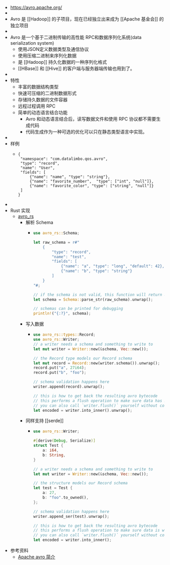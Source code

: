 - https://avro.apache.org/
-
- Avro 是 [[Hadoop]] 的子项目，现在已经独立出来成为 [[Apache 基金会]] 的独立项目
-
- Avro 是一个基于二进制传输的高性能 RPC和数据序列化系统(data serialization system)
	- 使用JSON定义数据类型及通信协议
	- 使用压缩二进制来序列化数据
	- 是 [[Hadoop]] 持久化数据的一种序列化格式
	- [[HBase]] 和 [[Hive]] 的客户端与服务器端传输也用到了。
-
- 特性
	- 丰富的数据结构类型
	- 快速可压缩的二进制数据形式
	- 存储持久数据的文件容器
	- 远程过程调用 RPC
	- 简单的动态语言结合功能
		- Avro 和动态语言结合后，读写数据文件和使用 RPC 协议都不需要生成代码
		- 代码生成作为一种可选的优化可以只在静态类型语言中实现。
-
- 样例
	- ```avsc
	  {
	   "namespace": "com.datalimbo.qos.avro",
	   "type": "record",
	   "name": "User",
	   "fields": [
	       {"name": "name", "type": "string"},
	       {"name": "favorite_number",  "type": ["int", "null"]},
	       {"name": "favorite_color", "type": ["string", "null"]}
	   ]
	  }
	  ```
-
- Rust 实现
	- [avro_rs](https://docs.rs/avro-rs/latest/avro_rs/)
		- 解析 Schema
			- ```rust
			  use avro_rs::Schema;
			  
			  let raw_schema = r#"
			      {
			          "type": "record",
			          "name": "test",
			          "fields": [
			              {"name": "a", "type": "long", "default": 42},
			              {"name": "b", "type": "string"}
			          ]
			      }
			  "#;
			  
			  // if the schema is not valid, this function will return an error
			  let schema = Schema::parse_str(raw_schema).unwrap();
			  
			  // schemas can be printed for debugging
			  println!("{:?}", schema);
			  ```
		- 写入数据
			- ```rust
			  use avro_rs::types::Record;
			  use avro_rs::Writer;
			  // a writer needs a schema and something to write to
			  let mut writer = Writer::new(&schema, Vec::new());
			  
			  // the Record type models our Record schema
			  let mut record = Record::new(writer.schema()).unwrap();
			  record.put("a", 27i64);
			  record.put("b", "foo");
			  
			  // schema validation happens here
			  writer.append(record).unwrap();
			  
			  // this is how to get back the resulting avro bytecode
			  // this performs a flush operation to make sure data has been written, so it can fail
			  // you can also call `writer.flush()` yourself without consuming the writer
			  let encoded = writer.into_inner().unwrap();
			  ```
		- 同样支持 [[serde]]
			- ```rust
			  use avro_rs::Writer;
			  
			  #[derive(Debug, Serialize)]
			  struct Test {
			      a: i64,
			      b: String,
			  }
			  
			  // a writer needs a schema and something to write to
			  let mut writer = Writer::new(&schema, Vec::new());
			  
			  // the structure models our Record schema
			  let test = Test {
			      a: 27,
			      b: "foo".to_owned(),
			  };
			  
			  // schema validation happens here
			  writer.append_ser(test).unwrap();
			  
			  // this is how to get back the resulting avro bytecode
			  // this performs a flush operation to make sure data is written, so it can fail
			  // you can also call `writer.flush()` yourself without consuming the writer
			  let encoded = writer.into_inner();
			  ```
- 参考资料
	- [Apache avro 简介](https://zhuanlan.zhihu.com/p/53892693)